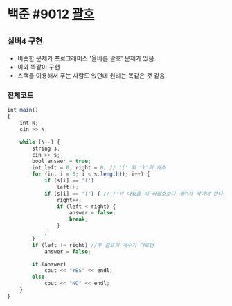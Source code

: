 # 백준 #9012 [괄호](https://www.acmicpc.net/problem/9012)
`실버4` `구현`
---
- 비슷한 문제가 프로그래머스 '올바른 괄호' 문제가 있음.
- 이와 똑같이 구현
- 스택을 이용해서 푸는 사람도 있던데 원리는 똑같은 것 같음.

### 전체코드
```jsx
int main()
{
	int N;
	cin >> N;

	while (N--) {
		string s;
		cin >> s;
		bool answer = true;
		int left = 0, right = 0; // '(' 와 ')'의 개수
		for (int i = 0; i < s.length(); i++) {
			if (s[i] == '(')
				left++;
			if (s[i] == ')') { //')'이 나왔을 때 좌괄호보다 개수가 작아야 한다.
				right++;
				if (left < right) {
					answer = false;
					break;
				}
			}
		}
		if (left != right) //두 괄호의 개수가 다르면 
			answer = false;

		if (answer)
			cout << "YES" << endl;
		else
			cout << "NO" << endl;
	}
}
```
